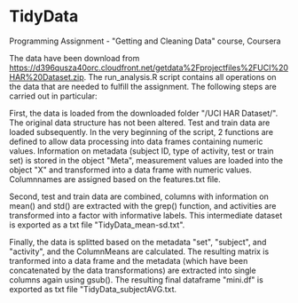 # TidyData
Programming Assignment - "Getting and Cleaning Data" course, Coursera

The data have been download from <https://d396qusza40orc.cloudfront.net/getdata%2Fprojectfiles%2FUCI%20HAR%20Dataset.zip>. The run_analysis.R script contains all operations on the data that are needed to fulfill the assignment. The following steps are carried out in particular:

First, the data is loaded from the downloaded folder "/UCI HAR Dataset/". The original data structure has not been altered. Test and train data are loaded subsequently. In the very beginning of the script, 2 functions are defined to allow data processing into data frames containing numeric values. Information on metadata (subject ID, type of activity, test or train set) is stored in the object "Meta", measurement values are loaded into the object "X" and transformed into a data frame with numeric values. Columnnames are assigned based on the features.txt file.

Second, test and train data are combined, columns with information on mean() and std() are extracted with the grep() function, and activities are transformed into a factor with informative labels. This intermediate dataset is exported as a txt file "TidyData_mean-sd.txt".

Finally, the data is splitted based on the metadata "set", "subject", and "activity", and the ColumnMeans are calculated. The resulting matrix is tranformed into a data frame and the metadata (which have been concatenated by the data transformations) are extracted into single columns again using gsub(). The resulting final dataframe "mini.df" is exported as txt file "TidyData_subjectAVG.txt.
